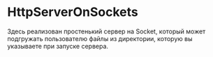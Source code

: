 # HttpServerOnSockets
Здесь реализован простенький сервер на Socket, который может подгружать пользователю файлы из директории, которую вы указываете при запуске сервера.
